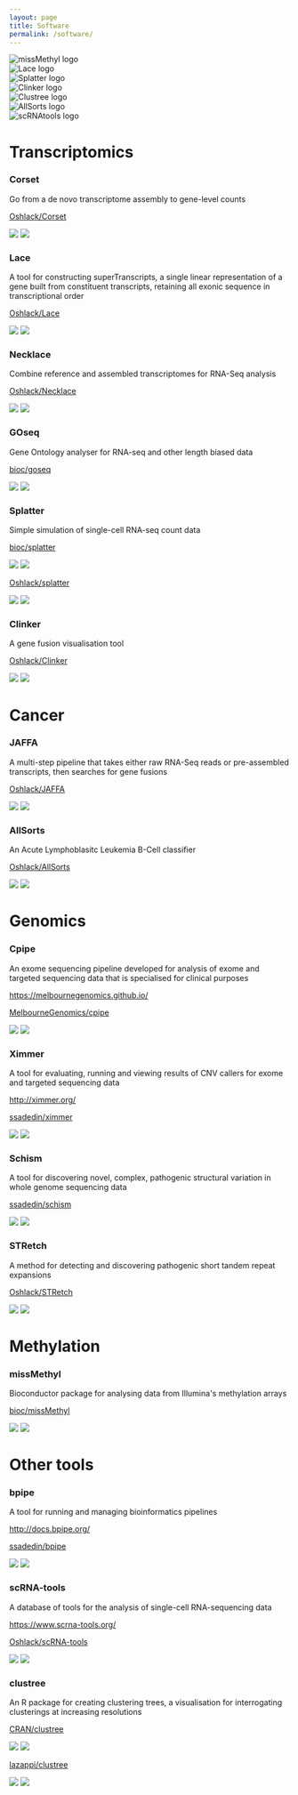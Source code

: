 ```yaml
---
layout: page
title: Software
permalink: /software/
---
```


<div class="siema">
  <div class="logo"><img src="/images/missMethyl.png" alt="missMethyl logo" /></div>
  <div class="logo"><img src="/images/Lace.png" alt="Lace logo" /></div>
  <div class="logo"><img src="/images/Splatter.png" alt="Splatter logo" /></div>
  <div class="logo"><img src="/images/Clinker.jpg" alt="Clinker logo" /></div>
  <div class="logo"><img src="/images/Clustree.png" alt="Clustree logo" /></div>
  <div class="logo"><img src="/images/AllSorts.png" alt="AllSorts logo" /></div>
  <div class="logo"><img src="/images/scRNAtools.png" alt="scRNAtools logo" /></div>
</div>

<script src="/js/siema.min.js" type="text/javascript"></script>
<script>
  const mySiema = new Siema({
    duration: 1000,
    loop: true,
  });

  setInterval(() => mySiema.next(), 5000)
</script>

# Transcriptomics

<div class="grid">
  <div class="col-6_sm-12">
    <h3>Corset</h3>
    <p>Go from a de novo transcriptome assembly to gene-level counts</p>
    <p><i class="fab fa-github fa-lg"></i><a href="https://github.com/Oshlack/Corset"> Oshlack/Corset</a></p>
    <img src="https://img.shields.io/github/stars/Oshlack/Corset.svg?style=social&label=Stars" />
    <img src="https://img.shields.io/github/forks/Oshlack/Corset.svg?style=social&label=Forks" />
  </div>
  <div class="col-6_sm-12">
    <h3>Lace</h3>
    <p>A tool for constructing superTranscripts, a single linear representation of a gene built from constituent transcripts, retaining all exonic sequence in transcriptional order</p>
    <p><i class="fab fa-github fa-lg"></i><a href="https://github.com/Oshlack/Lace"> Oshlack/Lace</a></p>
    <img src="https://img.shields.io/github/stars/Oshlack/Lace.svg?style=social&label=Stars" />
    <img src="https://img.shields.io/github/forks/Oshlack/Lace.svg?style=social&label=Forks" />
  </div>
  <div class="col-6_sm-12">
    <h3>Necklace</h3>
    <p>Combine reference and assembled transcriptomes for RNA-Seq analysis</p>
    <p><i class="fab fa-github fa-lg"></i><a href="https://github.com/Oshlack/Necklace"> Oshlack/Necklace</a></p>
    <img src="https://img.shields.io/github/stars/Oshlack/Necklace.svg?style=social&label=Stars" />
    <img src="https://img.shields.io/github/forks/Oshlack/Necklace.svg?style=social&label=Forks" />
  </div>
  <div class="col-6_sm-12">
    <h3>GOseq</h3>
    <p>Gene Ontology analyser for RNA-seq and other length biased data</p>
    <p><i class="fas fa-music"></i><a href="http://bioconductor.org/packages/goseq/"> bioc/goseq</a></p>
    <img src="https://bioconductor.org/shields/years-in-bioc/goseq.svg" />
    <img src="https://bioconductor.org/shields/downloads/goseq.svg" />
  </div>
  <div class="col-6_sm-12">
    <h3>Splatter</h3>
    <p>Simple simulation of single-cell RNA-seq count data</p>
    <p><i class="fas fa-music"></i><a href="http://bioconductor.org/packages/splatter/"> bioc/splatter</a></p>
    <img src="https://bioconductor.org/shields/years-in-bioc/splatter.svg" />
    <img src="https://bioconductor.org/shields/downloads/splatter.svg" />
    <p></p>
    <p><i class="fab fa-github fa-lg"></i><a href="https://github.com/Oshlack/splatter"> Oshlack/splatter</a></p>
    <img src="https://img.shields.io/github/stars/Oshlack/splatter.svg?style=social&label=Stars" />
    <img src="https://img.shields.io/github/forks/Oshlack/splatter.svg?style=social&label=Forks" />
  </div>
  <div class="col-6_sm-12">
    <h3>Clinker</h3>
    <p>A gene fusion visualisation tool</p>
    <p><i class="fab fa-github fa-lg"></i><a href="https://github.com/Oshlack/Clinker"> Oshlack/Clinker</a></p>
    <img src="https://img.shields.io/github/stars/Oshlack/Clinker.svg?style=social&label=Stars" />
    <img src="https://img.shields.io/github/forks/Oshlack/Clinker.svg?style=social&label=Forks" />
  </div>
</div>

# Cancer

<div class="grid">
  <div class="col-6_sm-12">
    <h3>JAFFA</h3>
    <p>A multi-step pipeline that takes either raw RNA-Seq reads or pre-assembled transcripts, then searches for gene fusions</p>
    <p><i class="fab fa-github fa-lg"></i><a href="https://github.com/Oshlack/JAFFA"> Oshlack/JAFFA</a></p>
    <img src="https://img.shields.io/github/stars/Oshlack/JAFFA.svg?style=social&label=Stars" />
    <img src="https://img.shields.io/github/forks/Oshlack/JAFFA.svg?style=social&label=Forks" />
  </div>
  <div class="col-6_sm-12">
    <h3>AllSorts</h3>
    <p>An Acute Lymphoblasitc Leukemia B-Cell classifier</p>
    <p><i class="fab fa-github fa-lg"></i><a href="https://github.com/Oshlack/AllSorts"> Oshlack/AllSorts</a></p>
    <img src="https://img.shields.io/github/stars/Oshlack/AllSorts.svg?style=social&label=Stars" />
    <img src="https://img.shields.io/github/forks/Oshlack/AllSorts.svg?style=social&label=Forks" />
  </div>
</div>

# Genomics

<div class="grid">
  <div class="col-6_sm-12">
    <h3>Cpipe</h3>
    <p>An exome sequencing pipeline developed for analysis of exome and targeted sequencing data that is specialised for clinical purposes</p>
    <p><i class="fas fa-globe-asia fa-lg"></i> <a href="https://melbournegenomics.github.io/">https://melbournegenomics.github.io/</a></p>
    <p><i class="fab fa-github fa-lg"></i><a href="https://github.com/MelbourneGenomics/cpipe"> MelbourneGenomics/cpipe</a></p>
    <img src="https://img.shields.io/github/stars/MelbourneGenomics/cpipe.svg?style=social&label=Stars" />
    <img src="https://img.shields.io/github/forks/MelbourneGenomics/cpipe.svg?style=social&label=Forks" />
  </div>
  <div class="col-6_sm-12">
    <h3>Ximmer</h3>
    <p>A tool for evaluating, running and viewing results of CNV callers for exome and targeted sequencing data</p>
    <p><i class="fas fa-globe-asia fa-lg"></i> <a href="http://ximmer.org/">http://ximmer.org/</a></p>
    <p><i class="fab fa-github fa-lg"></i><a href="https://github.com/ssadedin/ximmer"> ssadedin/ximmer</a></p>
    <img src="https://img.shields.io/github/stars/ssadedin/ximmer.svg?style=social&label=Stars" />
    <img src="https://img.shields.io/github/forks/ssadedin/ximmer.svg?style=social&label=Forks" />
  </div>
  <div class="col-6_sm-12">
    <h3>Schism</h3>
    <p>A tool for discovering novel, complex, pathogenic structural variation in whole genome sequencing data</p>
    <p><i class="fab fa-github fa-lg"></i><a href="https://github.com/ssadedin/schism"> ssadedin/schism</a></p>
    <img src="https://img.shields.io/github/stars/ssadedin/schism.svg?style=social&label=Stars" />
    <img src="https://img.shields.io/github/forks/ssadedin/schism.svg?style=social&label=Forks" />
  </div>
  <div class="col-6_sm-12">
    <h3>STRetch</h3>
    <p>A method for detecting and discovering pathogenic short tandem repeat expansions</p>
    <p><i class="fab fa-github fa-lg"></i><a href="https://github.com/Oshlack/STRetch"> Oshlack/STRetch</a></p>
    <img src="https://img.shields.io/github/stars/Oshlack/STRetch.svg?style=social&label=Stars" />
    <img src="https://img.shields.io/github/forks/Oshlack/STRetch.svg?style=social&label=Forks" />
  </div>
</div>

# Methylation

<div class="grid">
  <div class="col-6_sm-12">
    <h3>missMethyl</h3>
    <p>Bioconductor package for analysing data from Illumina's methylation arrays</p>
    <p><i class="fas fa-music"></i><a href="http://bioconductor.org/packages/missMethyl/"> bioc/missMethyl</a></p>
    <img src="https://bioconductor.org/shields/years-in-bioc/missMethyl.svg" />
    <img src="https://bioconductor.org/shields/downloads/missMethyl.svg" />
  </div>
</div>

# Other tools

<div class="grid">
  <div class="col-6_sm-12">
    <h3>bpipe</h3>
    <p>A tool for running and managing bioinformatics pipelines</p>
    <p><i class="fas fa-globe-asia fa-lg"></i> <a href="http://docs.bpipe.org/">http://docs.bpipe.org/</a></p>
    <p><i class="fab fa-github fa-lg"></i><a href="https://github.com/ssadedin/bpipe"> ssadedin/bpipe</a></p>
    <img src="https://img.shields.io/github/stars/ssadedin/bpipe.svg?style=social&label=Stars" />
    <img src="https://img.shields.io/github/forks/ssadedin/bpipe.svg?style=social&label=Forks" />
  </div>
  <div class="col-6_sm-12">
    <h3>scRNA-tools</h3>
    <p>A database of tools for the analysis of single-cell RNA-sequencing data</p>
    <p><i class="fas fa-globe-asia fa-lg"></i> <a href="https://www.scrna-tools.org/">https://www.scrna-tools.org/</a></p>
    <p><i class="fab fa-github fa-lg"></i><a href="https://github.com/Oshlack/scRNA-tools"> Oshlack/scRNA-tools</a></p>
    <img src="https://img.shields.io/github/stars/Oshlack/scRNA-tools.svg?style=social&label=Stars" />
    <img src="https://img.shields.io/github/forks/Oshlack/scRNA-tools.svg?style=social&label=Forks" />
  </div>
  <div class="col-6_sm-12">
    <h3>clustree</h3>
    <p>An R package for creating clustering trees, a visualisation for interrogating clusterings at increasing resolutions</p>
    <p><i class="fas fa-archive"></i><a href="https://CRAN.R-project.org/package=clustree"> CRAN/clustree</a></p>
    <img src="http://www.r-pkg.org/badges/version/clustree" />
    <img src="https://cranlogs.r-pkg.org/badges/clustree" />
    <p></p>
    <p><i class="fab fa-github fa-lg"></i><a href="https://github.com/lazappi/clustree"> lazappi/clustree</a></p>
    <img src="https://img.shields.io/github/stars/lazappi/clustree.svg?style=social&label=Stars" />
    <img src="https://img.shields.io/github/forks/lazappi/clustree.svg?style=social&label=Forks" />
  </div>
</div>
